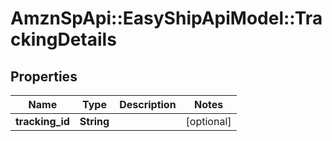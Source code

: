 # AmznSpApi::EasyShipApiModel::TrackingDetails

## Properties
Name | Type | Description | Notes
------------ | ------------- | ------------- | -------------
**tracking_id** | **String** |  | [optional] 

